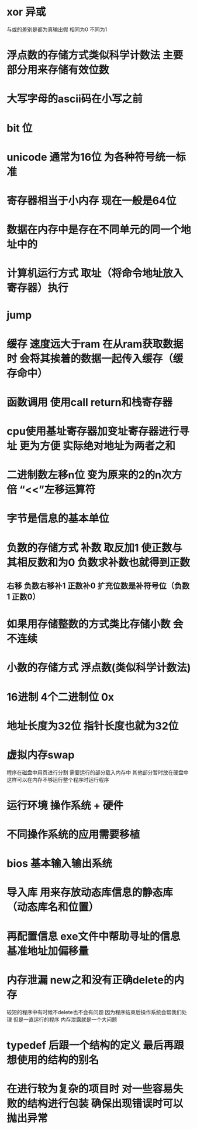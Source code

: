 
# xor 异或

与或的差别是都为真输出假
相同为0 不同为1

# 浮点数的存储方式类似科学计数法 主要部分用来存储有效位数

# 大写字母的ascii码在小写之前

# bit 位

# unicode 通常为16位 为各种符号统一标准

# 寄存器相当于小内存 现在一般是64位

# 数据在内存中是存在不同单元的同一个地址中的

# 计算机运行方式 取址（将命令地址放入寄存器）执行

# jump

# 缓存 速度远大于ram 在从ram获取数据时 会将其挨着的数据一起传入缓存（缓存命中）

# 函数调用 使用call return和栈寄存器

# cpu使用基址寄存器加变址寄存器进行寻址 更为方便 实际绝对地址为两者之和

# 二进制数左移n位 变为原来的2的n次方倍 “<<”左移运算符

# 字节是信息的基本单位

# 负数的存储方式 补数 取反加1 使正数与其相反数和为0 负数求补数也就得到正数

## 右移 负数右移补1 正数补0 扩充位数是补符号位（负数1 正数0）

# 如果用存储整数的方式类比存储小数 会不连续

# 小数的存储方式 浮点数(类似科学计数法)

# 16进制 4个二进制位 0x

# 地址长度为32位 指针长度也就为32位

# 虚拟内存swap

程序在磁盘中用页进行分割 需要运行的部分载入内存中 其他部分暂时放在硬盘中 这样可以在内存不够运行整个程序时运行程序

# 运行环境 操作系统 + 硬件

# 不同操作系统的应用需要移植

# bios 基本输入输出系统

# 导入库 用来存放动态库信息的静态库（动态库名和位置）

# 再配置信息 exe文件中帮助寻址的信息 基准地址加偏移量

# 内存泄漏 new之和没有正确delete的内存

较短的程序中有时候不delete也不会有问题 因为程序结束后操作系统会帮我们处理 但是一直运行的程序 内存泄露就是一个大问题

# typedef 后跟一个结构的定义 最后再跟想使用的结构的别名

# 在进行较为复杂的项目时 对一些容易失败的结构进行包装 确保出现错误时可以抛出异常
